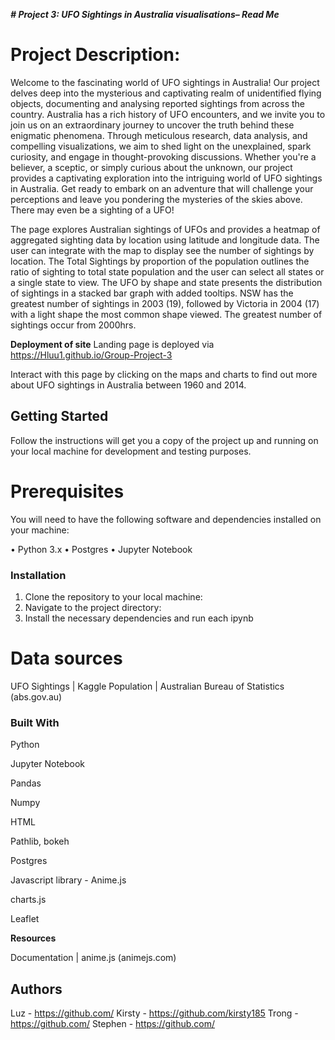 ***# Project 3: UFO Sightings in Australia visualisations– Read Me***

# Project Description:
Welcome to the fascinating world of UFO sightings in Australia! Our project delves deep into the mysterious and captivating realm of unidentified flying objects, documenting and analysing reported sightings from across the country. Australia has a rich history of UFO encounters, and we invite you to join us on an extraordinary journey to uncover the truth behind these enigmatic phenomena. Through meticulous research, data analysis, and compelling visualizations, we aim to shed light on the unexplained, spark curiosity, and engage in thought-provoking discussions. Whether you're a believer, a sceptic, or simply curious about the unknown, our project provides a captivating exploration into the intriguing world of UFO sightings in Australia. Get ready to embark on an adventure that will challenge your perceptions and leave you pondering the mysteries of the skies above. There may even be a sighting of a UFO!

The page explores Australian sightings of UFOs and provides a heatmap of aggregated sighting data by location using latitude and longitude data. The user can integrate with the map to display see the number of sightings by location. The Total Sightings by proportion of the population outlines the ratio of sighting to total state population and the user can select all states or a single state to view. The UFO by shape and state presents the distribution of sightings in a stacked bar graph with added tooltips. NSW has the greatest number of sightings in 2003 (19), followed by Victoria in 2004 (17) with a light shape the most common shape viewed. The greatest number of sightings occur from 2000hrs. 

**Deployment of site**
Landing page is deployed via https://Hluu1.github.io/Group-Project-3

Interact with this page by clicking on the maps and charts to find out more about UFO sightings in Australia between 1960 and 2014.

## Getting Started
Follow the instructions will get you a copy of the project up and running on your local machine for development and testing purposes.

# Prerequisites
You will need to have the following software and dependencies installed on your machine:

•	Python 3.x
•	Postgres
•	Jupyter Notebook

### Installation
1.	Clone the repository to your local machine:
2.	Navigate to the project directory:
3.  Install the necessary dependencies and run each ipynb

# Data sources
UFO Sightings | Kaggle
Population | Australian Bureau of Statistics (abs.gov.au)

### Built With
Python

Jupyter Notebook

Pandas

Numpy

HTML

Pathlib, bokeh

Postgres

Javascript library - Anime.js 

charts.js

Leaflet

**Resources**

Documentation 
| anime.js (animejs.com)

## Authors
Luz - https://github.com/
Kirsty - https://github.com/kirsty185
Trong - https://github.com/
Stephen - https://github.com/

